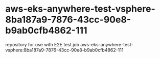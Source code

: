 # aws-eks-anywhere-test-vsphere-8ba187a9-7876-43cc-90e8-b9ab0cfb4862-111
repository for use with E2E test job aws-eks-anywhere-test-vsphere:8ba187a9-7876-43cc-90e8-b9ab0cfb4862-111

